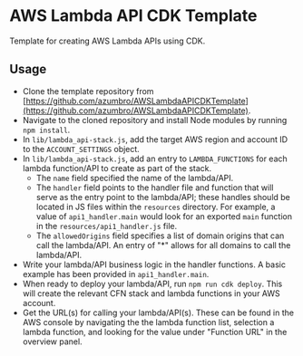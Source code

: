 # AWS Lambda API CDK Template

Template for creating AWS Lambda APIs using CDK. 

## Usage
- Clone the template repository from [https://github.com/azumbro/AWSLambdaAPICDKTemplate](https://github.com/azumbro/AWSLambdaAPICDKTemplate).
- Navigate to the cloned repository and install Node modules by running `npm install`.
- In `lib/lambda_api-stack.js`, add the target AWS region and account ID to the `ACCOUNT_SETTINGS` object.
- In `lib/lambda_api-stack.js`, add an entry to `LAMBDA_FUNCTIONS` for each lambda function/API to create as part of the stack.
    - The `name` field specified the name of the lambda/API.
    - The `handler` field points to the handler file and function that will serve as the entry point to the lambda/API; these handles should be located in JS files within the `resources` directory. For example, a value of `api1_handler.main` would look for an exported `main` function in the `resources/api1_handler.js` file.
    - The `allowedOrigins` field specifies a list of domain origins that can call the lambda/API. An entry of "*" allows for all domains to call the lambda/API.
- Write your lambda/API business logic in the handler functions. A basic example has been provided in `api1_handler.main`.
- When ready to deploy your lambda/API, run `npm run cdk deploy`. This will create the relevant CFN stack and lambda functions in your AWS account.
- Get the URL(s) for calling your lambda/API(s). These can be found in the AWS console by navigating the the lambda function list, selection a lambda function, and looking for the value under "Function URL" in the overview panel.
